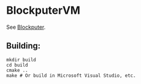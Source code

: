 # BlockputerVM
See [Blockputer](https://github.com/fordcars/Blockputer).

## Building:
```
mkdir build
cd build
cmake ..
make # Or build in Microsoft Visual Studio, etc.
```
